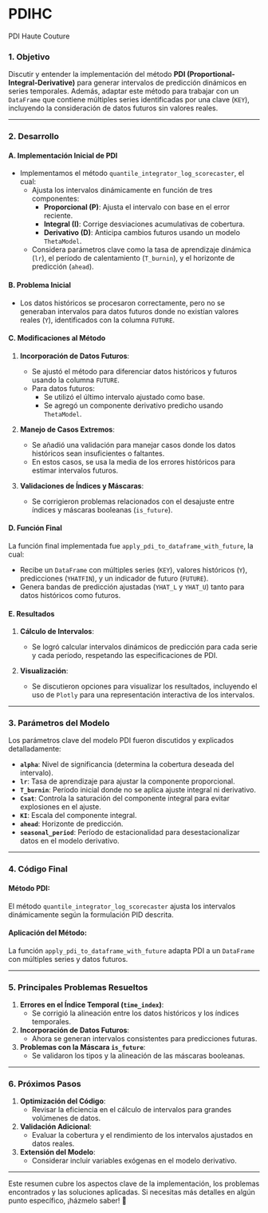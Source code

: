 # PDIHC
PDI Haute Couture

### **1. Objetivo**
Discutir y entender la implementación del método **PDI (Proportional-Integral-Derivative)** para generar intervalos de predicción dinámicos en series temporales. Además, adaptar este método para trabajar con un `DataFrame` que contiene múltiples series identificadas por una clave (`KEY`), incluyendo la consideración de datos futuros sin valores reales.

---

### **2. Desarrollo**

#### **A. Implementación Inicial de PDI**
- Implementamos el método `quantile_integrator_log_scorecaster`, el cual:
  - Ajusta los intervalos dinámicamente en función de tres componentes:
    - **Proporcional (P)**: Ajusta el intervalo con base en el error reciente.
    - **Integral (I)**: Corrige desviaciones acumulativas de cobertura.
    - **Derivativo (D)**: Anticipa cambios futuros usando un modelo `ThetaModel`.
  - Considera parámetros clave como la tasa de aprendizaje dinámica (`lr`), el período de calentamiento (`T_burnin`), y el horizonte de predicción (`ahead`).

#### **B. Problema Inicial**
- Los datos históricos se procesaron correctamente, pero no se generaban intervalos para datos futuros donde no existían valores reales (`Y`), identificados con la columna `FUTURE`.

#### **C. Modificaciones al Método**
1. **Incorporación de Datos Futuros**:
   - Se ajustó el método para diferenciar datos históricos y futuros usando la columna `FUTURE`.
   - Para datos futuros:
     - Se utilizó el último intervalo ajustado como base.
     - Se agregó un componente derivativo predicho usando `ThetaModel`.

2. **Manejo de Casos Extremos**:
   - Se añadió una validación para manejar casos donde los datos históricos sean insuficientes o faltantes.
   - En estos casos, se usa la media de los errores históricos para estimar intervalos futuros.

3. **Validaciones de Índices y Máscaras**:
   - Se corrigieron problemas relacionados con el desajuste entre índices y máscaras booleanas (`is_future`).

#### **D. Función Final**
La función final implementada fue `apply_pdi_to_dataframe_with_future`, la cual:
- Recibe un `DataFrame` con múltiples series (`KEY`), valores históricos (`Y`), predicciones (`YHATFIN`), y un indicador de futuro (`FUTURE`).
- Genera bandas de predicción ajustadas (`YHAT_L` y `YHAT_U`) tanto para datos históricos como futuros.

#### **E. Resultados**
1. **Cálculo de Intervalos**:
   - Se logró calcular intervalos dinámicos de predicción para cada serie y cada período, respetando las especificaciones de PDI.

2. **Visualización**:
   - Se discutieron opciones para visualizar los resultados, incluyendo el uso de `Plotly` para una representación interactiva de los intervalos.

---

### **3. Parámetros del Modelo**
Los parámetros clave del modelo PDI fueron discutidos y explicados detalladamente:

- **`alpha`**: Nivel de significancia (determina la cobertura deseada del intervalo).
- **`lr`**: Tasa de aprendizaje para ajustar la componente proporcional.
- **`T_burnin`**: Período inicial donde no se aplica ajuste integral ni derivativo.
- **`Csat`**: Controla la saturación del componente integral para evitar explosiones en el ajuste.
- **`KI`**: Escala del componente integral.
- **`ahead`**: Horizonte de predicción.
- **`seasonal_period`**: Período de estacionalidad para desestacionalizar datos en el modelo derivativo.

---

### **4. Código Final**

#### **Método PDI:**
El método `quantile_integrator_log_scorecaster` ajusta los intervalos dinámicamente según la formulación PID descrita.

#### **Aplicación del Método:**
La función `apply_pdi_to_dataframe_with_future` adapta PDI a un `DataFrame` con múltiples series y datos futuros.

---

### **5. Principales Problemas Resueltos**
1. **Errores en el Índice Temporal (`time_index`)**:
   - Se corrigió la alineación entre los datos históricos y los índices temporales.
2. **Incorporación de Datos Futuros**:
   - Ahora se generan intervalos consistentes para predicciones futuras.
3. **Problemas con la Máscara `is_future`**:
   - Se validaron los tipos y la alineación de las máscaras booleanas.

---

### **6. Próximos Pasos**
1. **Optimización del Código**:
   - Revisar la eficiencia en el cálculo de intervalos para grandes volúmenes de datos.
2. **Validación Adicional**:
   - Evaluar la cobertura y el rendimiento de los intervalos ajustados en datos reales.
3. **Extensión del Modelo**:
   - Considerar incluir variables exógenas en el modelo derivativo.

---

Este resumen cubre los aspectos clave de la implementación, los problemas encontrados y las soluciones aplicadas. Si necesitas más detalles en algún punto específico, ¡házmelo saber! 🚀